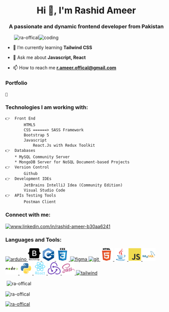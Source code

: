 <h1 align="center">Hi 👋, I'm Rashid Ameer</h1>
<h3 align="center">A passionate and dynamic frontend developer from Pakistan</h3>

<img align="right" alt="coding" width="400" src="https://camo.githubusercontent.com/a4c584bce1c41271485d28f92aaf9f581b3c88b68ca723b6edfd58b4ba988c2b/68747470733a2f2f63646e2e6472696262626c652e636f6d2f75736572732f313138373833362f73637265656e73686f74732f363533393432392f70726f6772616d65722e676966">

<p align="right"> <img src="https://komarev.com/ghpvc/?username=ra-offical&label=Profile%20views&color=0e75b6&style=flat" alt="ra-offical" /> </p>


  
- 🌱 I’m currently learning **Tailwind CSS**

- 💬 Ask me about **Javascript, React**

- 📫 How to reach me **r.ameer.offical@gmail.com**

### Portfolio    
    🔗 

### Technologies I am working with:
    👉  Front End
            HTML5
            CSS ======> SASS Framework
            Bootstrap 5
            Javascript
                React.Js with Redux Toolkit
    👉  Databases
	    * MySQL Community Server
 	    * MongoDB Server for NoSQL Document-based Projects
    👉  Version Control
            Github
    👉  Development IDEs
            JetBrains IntelliJ Idea (Community Edition)
            Visual Studio Code
    👉  APIs Testing Tools
            Postman Client

<div>
<h3 align="left">Connect with me:</h3>
<p align="left">
<a href="https://linkedin.com/in/www.linkedin.com/in/rashid-ameer-b30aa6241" target="blank"><img align="center" src="https://raw.githubusercontent.com/rahuldkjain/github-profile-readme-generator/master/src/images/icons/Social/linked-in-alt.svg" alt="www.linkedin.com/in/rashid-ameer-b30aa6241" height="30" width="40" /></a>
</p>
</div>



<h3 align="left">Languages and Tools:</h3>
<p align="left"> <a href="https://www.arduino.cc/" target="_blank" rel="noreferrer"> 
<img src="https://cdn.worldvectorlogo.com/logos/arduino-1.svg" alt="arduino" width="40" height="40"/> 
</a>
 <a href="https://getbootstrap.com" target="_blank" rel="noreferrer"> 
<img src="https://raw.githubusercontent.com/devicons/devicon/master/icons/bootstrap/bootstrap-plain-wordmark.svg" alt="bootstrap" width="40" height="40"/> 
</a>
 <a href="https://www.w3schools.com/cpp/" target="_blank" rel="noreferrer">
	 <img src="https://raw.githubusercontent.com/devicons/devicon/master/icons/cplusplus/cplusplus-original.svg" alt="cplusplus" width="40" height="40"/>
 </a>
 <a href="https://www.w3schools.com/css/" target="_blank" rel="noreferrer">
	 <img src="https://raw.githubusercontent.com/devicons/devicon/master/icons/css3/css3-original-wordmark.svg" alt="css3" width="40" height="40"/> 
</a>
<a href="https://www.figma.com/" target="_blank" rel="noreferrer"> 
	<img src="https://www.vectorlogo.zone/logos/figma/figma-icon.svg" alt="figma" width="40" height="40"/> 
</a>
 <a href="https://git-scm.com/" target="_blank" rel="noreferrer"> 
	<img src="https://www.vectorlogo.zone/logos/git-scm/git-scm-icon.svg" alt="git" width="40" height="40"/> 
</a>
<a href="https://www.w3.org/html/" target="_blank" rel="noreferrer"> 
	<img src="https://raw.githubusercontent.com/devicons/devicon/master/icons/html5/html5-original-wordmark.svg" alt="html5" width="40" height="40"/>
 </a>
 <a href="https://www.java.com" target="_blank" rel="noreferrer"> 
	<img src="https://raw.githubusercontent.com/devicons/devicon/master/icons/java/java-original.svg" alt="java" width="40" height="40"/> 
</a>
 <a href="https://developer.mozilla.org/en-US/docs/Web/JavaScript" target="_blank" rel="noreferrer"> 
	<img src="https://raw.githubusercontent.com/devicons/devicon/master/icons/javascript/javascript-original.svg" alt="javascript" width="40" height="40"/>
 </a>
 <a href="https://www.mysql.com/" target="_blank" rel="noreferrer"> 
	<img src="https://raw.githubusercontent.com/devicons/devicon/master/icons/mysql/mysql-original-wordmark.svg" alt="mysql" width="40" height="40"/>
 </a>
  
<a href="https://nodejs.org" target="_blank" rel="noreferrer">
 <img src="https://raw.githubusercontent.com/devicons/devicon/master/icons/nodejs/nodejs-original-wordmark.svg" alt="nodejs" width="40" height="40"/>
 </a>
<a href="https://www.python.org" target="_blank" rel="noreferrer"> 
	<img src="https://raw.githubusercontent.com/devicons/devicon/master/icons/python/python-original.svg" alt="python" width="40" height="40"/> 
</a>
<a href="https://reactjs.org/" target="_blank" rel="noreferrer"> 
	<img src="https://raw.githubusercontent.com/devicons/devicon/master/icons/react/react-original-wordmark.svg" alt="react" width="40" height="40"/>
 </a> 
<a href="https://redux.js.org" target="_blank" rel="noreferrer">
	 <img src="https://raw.githubusercontent.com/devicons/devicon/master/icons/redux/redux-original.svg" alt="redux" width="40" height="40"/>
</a>
 <a href="https://sass-lang.com" target="_blank" rel="noreferrer"> 
<img src="https://raw.githubusercontent.com/devicons/devicon/master/icons/sass/sass-original.svg" alt="sass" width="40" height="40"/>
 </a> 
<a href="https://tailwindcss.com/" target="_blank" rel="noreferrer"> 
<img src="https://www.vectorlogo.zone/logos/tailwindcss/tailwindcss-icon.svg" alt="tailwind" width="40" height="40"/> 
</a>
 </p>



<p>&nbsp;<img align="center" src="https://github-readme-stats.vercel.app/api?username=ra-offical&show_icons=true&locale=en" alt="ra-offical" /></p>

<p><img align="center" src="https://github-readme-streak-stats.herokuapp.com/?user=ra-offical&" alt="ra-offical" /></p>

<p align="left"> <a href="https://github.com/ryo-ma/github-profile-trophy"><img src="https://github-profile-trophy.vercel.app/?username=ra-offical" alt="ra-offical" /></a> </p>
